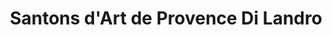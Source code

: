 ---
title: "Santons d'Art de Provence Di Landro"
url: /aubagne/santons-dart-de-provence-di-landro/
shop: Allgemein
---